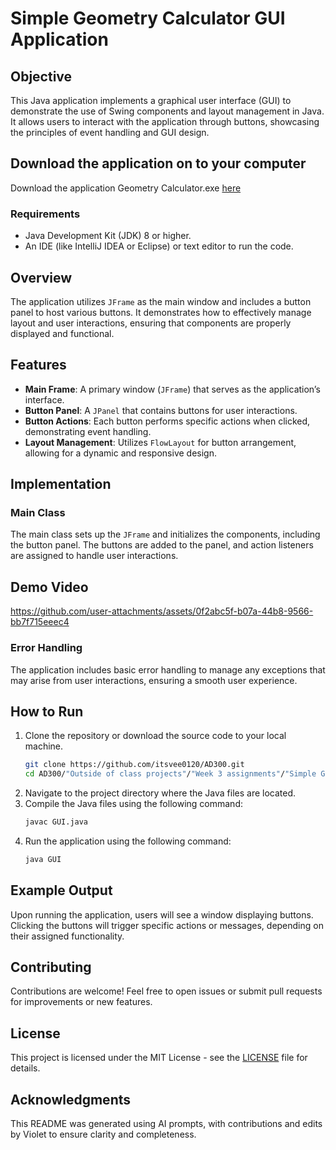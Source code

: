 

# Simple Geometry Calculator GUI Application

## Objective
This Java application implements a graphical user interface (GUI) to demonstrate the use of Swing components and layout management in Java. It allows users to interact with the application through buttons, showcasing the principles of event handling and GUI design.

## Download the application on to your computer
Download the application Geometry Calculator.exe [here](https://drive.google.com/file/d/1-YeL0ONZhW_hM6Ob5ZIJDKA8E_vtds2J/view?usp=drive_link)
### Requirements
- Java Development Kit (JDK) 8 or higher.
- An IDE (like IntelliJ IDEA or Eclipse) or text editor to run the code.

## Overview
The application utilizes `JFrame` as the main window and includes a button panel to host various buttons. It demonstrates how to effectively manage layout and user interactions, ensuring that components are properly displayed and functional.

## Features
- **Main Frame**: A primary window (`JFrame`) that serves as the application’s interface.
- **Button Panel**: A `JPanel` that contains buttons for user interactions.
- **Button Actions**: Each button performs specific actions when clicked, demonstrating event handling.
- **Layout Management**: Utilizes `FlowLayout` for button arrangement, allowing for a dynamic and responsive design.


## Implementation
### Main Class
The main class sets up the `JFrame` and initializes the components, including the button panel. The buttons are added to the panel, and action listeners are assigned to handle user interactions.

## Demo Video


https://github.com/user-attachments/assets/0f2abc5f-b07a-44b8-9566-bb7f715eeec4



### Error Handling
The application includes basic error handling to manage any exceptions that may arise from user interactions, ensuring a smooth user experience.

## How to Run
1. Clone the repository or download the source code to your local machine.
   ```bash
   git clone https://github.com/itsvee0120/AD300.git
   cd AD300/"Outside of class projects"/"Week 3 assignments"/"Simple Geometry Application GUI"
   ```
2. Navigate to the project directory where the Java files are located.
3. Compile the Java files using the following command:
   ```bash
   javac GUI.java
   ```
4. Run the application using the following command:
   ```bash
   java GUI
   ```

## Example Output
Upon running the application, users will see a window displaying buttons. Clicking the buttons will trigger specific actions or messages, depending on their assigned functionality.

## Contributing
Contributions are welcome! Feel free to open issues or submit pull requests for improvements or new features.

## License
This project is licensed under the MIT License - see the [LICENSE](LICENSE) file for details.

## Acknowledgments
This README was generated using AI prompts, with contributions and edits by Violet to ensure clarity and completeness.
